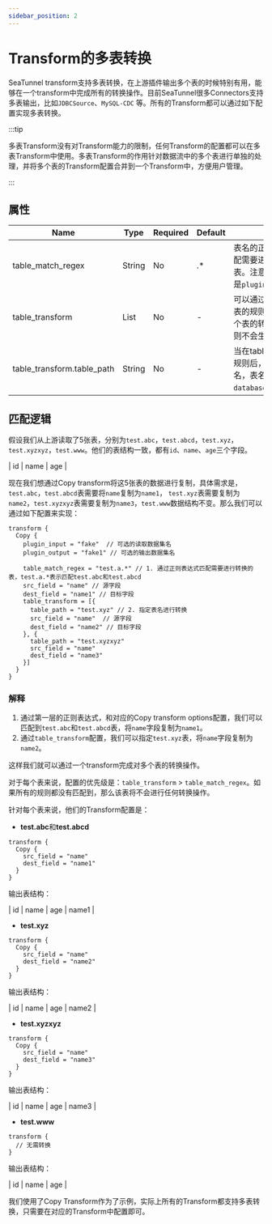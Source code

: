 ```yaml
---
sidebar_position: 2
---
```


# Transform的多表转换

SeaTunnel transform支持多表转换，在上游插件输出多个表的时候特别有用，能够在一个transform中完成所有的转换操作。目前SeaTunnel很多Connectors支持多表输出，比如`JDBCSource`、`MySQL-CDC`
等。所有的Transform都可以通过如下配置实现多表转换。

:::tip

多表Transform没有对Transform能力的限制，任何Transform的配置都可以在多表Transform中使用。多表Transform的作用针对数据流中的多个表进行单独的处理，并将多个表的Transform配置合并到一个Transform中，方便用户管理。

:::

## 属性

| Name                       | Type   | Required | Default | Description                                                                                      |
|----------------------------|--------|----------|---------|--------------------------------------------------------------------------------------------------|
| table_match_regex          | String | No       | .*      | 表名的正则表达式，通过正则表达式来匹配需要进行转换的表，默认匹配所有的表。注意这个表名是上游的真正表名，不是`plugin_output`。                           |
| table_transform            | List   | No       | -       | 可以通过table_transform列表来指定部分表的规则，当在table_transform中配置某个表的转换规则后，外层针对当前表的规则不会生效，以table_transform中的为准 |
| table_transform.table_path | String | No       | -       | 当在table_transform中配置某个表的转换规则后，需要使用table_path字段指定表名，表名需要包含`databaseName[.schemaName].tableName`。  |

## 匹配逻辑

假设我们从上游读取了5张表，分别为`test.abc`，`test.abcd`，`test.xyz`，`test.xyzxyz`，`test.www`。他们的表结构一致，都有`id`、`name`、`age`三个字段。

| id | name | age |

现在我们想通过Copy transform将这5张表的数据进行复制，具体需求是，`test.abc`，`test.abcd`表需要将`name`复制为`name1`，
`test.xyz`表需要复制为`name2`，`test.xyzxyz`表需要复制为`name3`，`test.www`数据结构不变。那么我们可以通过如下配置来实现：

```hocon
transform {
  Copy {
    plugin_input = "fake"  // 可选的读取数据集名
    plugin_output = "fake1" // 可选的输出数据集名

    table_match_regex = "test.a.*" // 1. 通过正则表达式匹配需要进行转换的表，test.a.*表示匹配test.abc和test.abcd
    src_field = "name" // 源字段
    dest_field = "name1" // 目标字段
    table_transform = [{
      table_path = "test.xyz" // 2. 指定表名进行转换
      src_field = "name"  // 源字段
      dest_field = "name2" // 目标字段
    }, {
      table_path = "test.xyzxyz"
      src_field = "name"
      dest_field = "name3"
    }]
  }
}
```

### 解释

1. 通过第一层的正则表达式，和对应的Copy transform options配置，我们可以匹配到`test.abc`和`test.abcd`表，将`name`字段复制为`name1`。
2. 通过`table_transform`配置，我们可以指定`test.xyz`表，将`name`字段复制为`name2`。

这样我们就可以通过一个transform完成对多个表的转换操作。

对于每个表来说，配置的优先级是：`table_transform` > `table_match_regex`。如果所有的规则都没有匹配到，那么该表将不会进行任何转换操作。

针对每个表来说，他们的Transform配置是：

- **test.abc**和**test.abcd**

```hocon
transform {
  Copy {
    src_field = "name"
    dest_field = "name1"
  }
}
```

输出表结构：

| id | name | age | name1 |

- **test.xyz**

```hocon
transform {
  Copy {
    src_field = "name"
    dest_field = "name2"
  }
}
```

输出表结构：

| id | name | age | name2 |

- **test.xyzxyz**

```hocon
transform {
  Copy {
    src_field = "name"
    dest_field = "name3"
  }
}
```

输出表结构：

| id | name | age | name3 |

- **test.www**

```hocon
transform {
  // 无需转换
}
```

输出表结构：

| id | name | age |

我们使用了Copy Transform作为了示例，实际上所有的Transform都支持多表转换，只需要在对应的Transform中配置即可。

